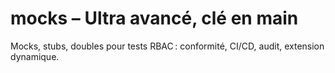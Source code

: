 # mocks – Ultra avancé, clé en main

Mocks, stubs, doubles pour tests RBAC : conformité, CI/CD, audit, extension dynamique.
